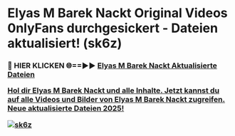 # Elyas M Barek Nackt Original Videos 0nlyFans durchgesickert - Dateien aktualisiert! (sk6z)

<h3>🔴 HIER KLICKEN 🌐==►► <a href="https://tinyurl.com/h6vf6nb8" rel="nofollow">Elyas M Barek Nackt Aktualisierte Dateien

Hol dir Elyas M Barek Nackt und alle Inhalte. Jetzt kannst du auf alle Videos und Bilder von Elyas M Barek Nackt zugreifen. Neue aktualisierte Dateien 2025!

[![sk6z](https://i.imgur.com/sD4kR3V.gif)](https://tinyurl.com/h6vf6nb8)
